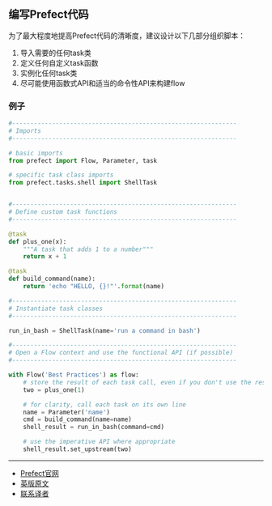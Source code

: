 ## 编写Prefect代码

为了最大程度地提高Prefect代码的清晰度，建议设计以下几部分组织脚本：

 1. 导入需要的任何task类
 2. 定义任何自定义task函数
 3. 实例化任何task类
 4. 尽可能使用函数式API和适当的命令性API来构建flow

### 例子

````Python
#--------------------------------------------------------------
# Imports
#--------------------------------------------------------------

# basic imports
from prefect import Flow, Parameter, task

# specific task class imports
from prefect.tasks.shell import ShellTask


#--------------------------------------------------------------
# Define custom task functions
#--------------------------------------------------------------

@task
def plus_one(x):
    """A task that adds 1 to a number"""
    return x + 1

@task
def build_command(name):
    return 'echo "HELLO, {}!"'.format(name)

#--------------------------------------------------------------
# Instantiate task classes
#--------------------------------------------------------------

run_in_bash = ShellTask(name='run a command in bash')

#--------------------------------------------------------------
# Open a Flow context and use the functional API (if possible)
#--------------------------------------------------------------

with Flow('Best Practices') as flow:
    # store the result of each task call, even if you don't use the result again
    two = plus_one(1)

    # for clarity, call each task on its own line
    name = Parameter('name')
    cmd = build_command(name=name)
    shell_result = run_in_bash(command=cmd)

    # use the imperative API where appropriate
    shell_result.set_upstream(two)
````

***

- [Prefect官网](https://www.prefect.io/)
- [英版原文](https://docs.prefect.io/core/concepts/best-practices.html)
- [联系译者](https://github.com/listen-lavender)

